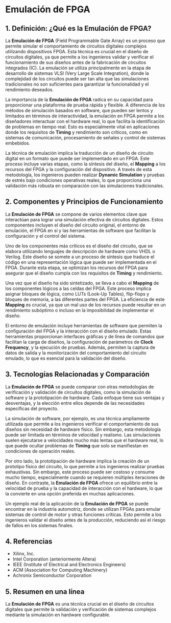 # Emulación de FPGA

## 1. Definición: ¿Qué es la **Emulación de FPGA**?
La **Emulación de FPGA** (Field Programmable Gate Array) es un proceso que permite simular el comportamiento de circuitos digitales complejos utilizando dispositivos FPGA. Esta técnica es crucial en el diseño de circuitos digitales, ya que permite a los ingenieros validar y verificar el funcionamiento de sus diseños antes de la fabricación de circuitos integrados (IC). La emulación se utiliza principalmente en la etapa de desarrollo de sistemas VLSI (Very Large Scale Integration), donde la complejidad de los circuitos puede ser tan alta que las simulaciones tradicionales no son suficientes para garantizar la funcionalidad y el rendimiento deseados.

La importancia de la **Emulación de FPGA** radica en su capacidad para proporcionar una plataforma de prueba rápida y flexible. A diferencia de los métodos de simulación basados en software, que pueden ser lentos y limitados en términos de interactividad, la emulación en FPGA permite a los diseñadores interactuar con el hardware real, lo que facilita la identificación de problemas en tiempo real. Esto es especialmente vital en aplicaciones donde los requisitos de **Timing** y rendimiento son críticos, como en sistemas de comunicación, procesamiento de señales y control de sistemas embebidos.

La técnica de emulación implica la traducción de un diseño de circuito digital en un formato que puede ser implementado en un FPGA. Este proceso incluye varias etapas, como la síntesis del diseño, el **Mapping** a los recursos del FPGA y la configuración del dispositivo. A través de esta metodología, los ingenieros pueden realizar **Dynamic Simulation** y pruebas de estrés bajo condiciones operativas reales, lo que proporciona una validación más robusta en comparación con las simulaciones tradicionales.

## 2. Componentes y Principios de Funcionamiento
La **Emulación de FPGA** se compone de varios elementos clave que interactúan para lograr una simulación efectiva de circuitos digitales. Estos componentes incluyen el diseño del circuito original, el entorno de emulación, el FPGA en sí y las herramientas de software que facilitan la configuración y el control del sistema.

Uno de los componentes más críticos es el diseño del circuito, que se elabora utilizando lenguajes de descripción de hardware como VHDL o Verilog. Este diseño se somete a un proceso de síntesis que traduce el código en una representación lógica que puede ser implementada en el FPGA. Durante esta etapa, se optimizan los recursos del FPGA para asegurar que el diseño cumpla con los requisitos de **Timing** y rendimiento.

Una vez que el diseño ha sido sintetizado, se lleva a cabo el **Mapping** de los componentes lógicos a las celdas del FPGA. Este proceso implica asignar bloques de lógica, como LUTs (Look-Up Tables), flip-flops y bloques de memoria, a las diferentes partes del FPGA. La eficiencia de este **Mapping** es crucial, ya que un mal uso de los recursos puede resultar en un rendimiento subóptimo o incluso en la imposibilidad de implementar el diseño.

El entorno de emulación incluye herramientas de software que permiten la configuración del FPGA y la interacción con el diseño emulado. Estas herramientas proporcionan interfaces gráficas y de línea de comandos que facilitan la carga de diseños, la configuración de parámetros de **Clock Frequency**, y la ejecución de pruebas. Además, permiten la captura de datos de salida y la monitorización del comportamiento del circuito emulado, lo que es esencial para la validación del diseño.

## 3. Tecnologías Relacionadas y Comparación
La **Emulación de FPGA** se puede comparar con otras metodologías de verificación y validación de circuitos digitales, como la simulación de software y la prototipación de hardware. Cada enfoque tiene sus ventajas y desventajas, y la elección entre ellos depende de las necesidades específicas del proyecto.

La simulación de software, por ejemplo, es una técnica ampliamente utilizada que permite a los ingenieros verificar el comportamiento de sus diseños sin necesidad de hardware físico. Sin embargo, esta metodología puede ser limitada en términos de velocidad y realismo. Las simulaciones suelen ejecutarse a velocidades mucho más lentas que el hardware real, lo que puede ocultar problemas de **Timing** que solo se manifiestan en condiciones de operación reales.

Por otro lado, la prototipación de hardware implica la creación de un prototipo físico del circuito, lo que permite a los ingenieros realizar pruebas exhaustivas. Sin embargo, este proceso puede ser costoso y consume mucho tiempo, especialmente cuando se requieren múltiples iteraciones de diseño. En contraste, la **Emulación de FPGA** ofrece un equilibrio entre la velocidad de prueba y la capacidad de interacción con el hardware, lo que la convierte en una opción preferida en muchas aplicaciones.

Un ejemplo real de la aplicación de la **Emulación de FPGA** se puede encontrar en la industria automotriz, donde se utilizan FPGAs para emular sistemas de control de motor y otras funciones críticas. Esto permite a los ingenieros validar el diseño antes de la producción, reduciendo así el riesgo de fallos en los sistemas finales.

## 4. Referencias
- Xilinx, Inc.
- Intel Corporation (anteriormente Altera)
- IEEE (Institute of Electrical and Electronics Engineers)
- ACM (Association for Computing Machinery)
- Achronix Semiconductor Corporation

## 5. Resumen en una línea
La **Emulación de FPGA** es una técnica crucial en el diseño de circuitos digitales que permite la validación y verificación de sistemas complejos mediante la simulación en hardware configurable.